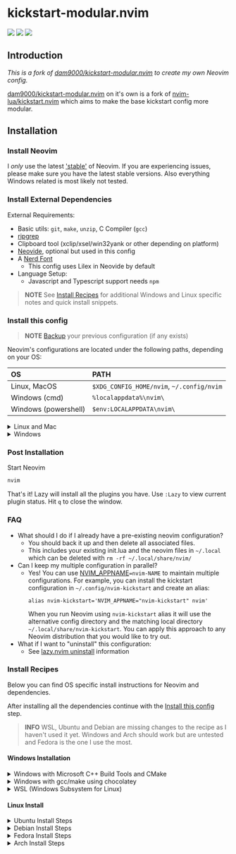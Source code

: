 # kickstart-modular.nvim

<a href="https://dotfyle.com/IC3P3/nvim-config"><img src="https://dotfyle.com/IC3P3/nvim-config/badges/plugins?style=for-the-badge" /></a>
<a href="https://dotfyle.com/IC3P3/nvim-config"><img src="https://dotfyle.com/IC3P3/nvim-config/badges/leaderkey?style=for-the-badge" /></a>
<a href="https://dotfyle.com/IC3P3/nvim-config"><img src="https://dotfyle.com/IC3P3/nvim-config/badges/plugin-manager?style=for-the-badge" /></a>

## Introduction

*This is a fork of [dam9000/kickstart-modular.nvim](https://github.com/dam9000/kickstart-modular.nvim)
to create my own Neovim config.*

[dam9000/kickstart-modular.nvim](https://github.com/dam9000/kickstart-modular.nvim) on it's own is a
fork of [nvim-lua/kickstart.nvim](https://github.com/nvim-lua/kickstart.nvim) which aims to make the
base kickstart config more modular.

## Installation

### Install Neovim

I *only* use the latest ['stable'](https://github.com/neovim/neovim/releases/tag/stable) of Neovim.
If you are experiencing issues, please make sure you have the latest stable versions. Also everything
Windows related is most likely not tested.

### Install External Dependencies

External Requirements:
- Basic utils: `git`, `make`, `unzip`, C Compiler (`gcc`)
- [ripgrep](https://github.com/BurntSushi/ripgrep#installation)
- Clipboard tool (xclip/xsel/win32yank or other depending on platform)
- [Neovide](https://neovide.dev/), optional but used in this config
- A [Nerd Font](https://www.nerdfonts.com/)
  - This config uses Lilex in Neovide by default
- Language Setup:
  - Javascript and Typescript support needs `npm`

> **NOTE**
> See [Install Recipes](#Install-Recipes) for additional Windows and Linux specific notes
> and quick install snippets.

### Install this config

> **NOTE**
> [Backup](#FAQ) your previous configuration (if any exists)

Neovim's configurations are located under the following paths, depending on your OS:

| OS | PATH |
| :- | :--- |
| Linux, MacOS | `$XDG_CONFIG_HOME/nvim`, `~/.config/nvim` |
| Windows (cmd)| `%localappdata%\nvim\` |
| Windows (powershell)| `$env:LOCALAPPDATA\nvim\` |

<details><summary> Linux and Mac </summary>

```sh
git clone https://github.com/dam9000/kickstart-modular.nvim.git "${XDG_CONFIG_HOME:-$HOME/.config}"/nvim
```

</details>

<details><summary> Windows </summary>

If you're using `cmd.exe`:

```bat
git clone https://github.com/dam9000/kickstart.nvim.git "%localappdata%\nvim"
```

If you're using `powershell.exe`

```bat
git clone https://github.com/dam9000/kickstart.nvim.git "${env:LOCALAPPDATA}\nvim"
```

</details>

### Post Installation

Start Neovim

```sh
nvim
```

That's it! Lazy will install all the plugins you have. Use `:Lazy` to view
current plugin status. Hit `q` to close the window.

### FAQ

* What should I do if I already have a pre-existing neovim configuration?
  * You should back it up and then delete all associated files.
  * This includes your existing init.lua and the neovim files in `~/.local`
    which can be deleted with `rm -rf ~/.local/share/nvim/`
* Can I keep my multiple configuration in parallel?
  * Yes! You can use [NVIM_APPNAME](https://neovim.io/doc/user/starting.html#%24NVIM_APPNAME)`=nvim-NAME`
    to maintain multiple configurations. For example, you can install the kickstart
    configuration in `~/.config/nvim-kickstart` and create an alias:
    ```
    alias nvim-kickstart='NVIM_APPNAME="nvim-kickstart" nvim'
    ```
    When you run Neovim using `nvim-kickstart` alias it will use the alternative
    config directory and the matching local directory
    `~/.local/share/nvim-kickstart`. You can apply this approach to any Neovim
    distribution that you would like to try out.
* What if I want to "uninstall" this configuration:
  * See [lazy.nvim uninstall](https://github.com/folke/lazy.nvim#-uninstalling) information

### Install Recipes

Below you can find OS specific install instructions for Neovim and dependencies.

After installing all the dependencies continue with the [Install this config](#Install-this-config) step.

> **INFO**
> WSL, Ubuntu and Debian are missing changes to the recipe as I haven't used it yet.
> Windows and Arch should work but are untested and Fedora is the one I use the most.

#### Windows Installation

<details><summary>Windows with Microsoft C++ Build Tools and CMake</summary>
Installation may require installing build tools and updating the run command for `telescope-fzf-native`

See `telescope-fzf-native` documentation for [more details](https://github.com/nvim-telescope/telescope-fzf-native.nvim#installation)

This requires:

- Install CMake and the Microsoft C++ Build Tools on Windows

```lua
{'nvim-telescope/telescope-fzf-native.nvim', build = 'cmake -S. -Bbuild -DCMAKE_BUILD_TYPE=Release && cmake --build build --config Release && cmake --install build --prefix build' }
```
</details>
<details><summary>Windows with gcc/make using chocolatey</summary>
Alternatively, one can install gcc and make which don't require changing the config,
the easiest way is to use choco:

1. install [chocolatey](https://chocolatey.org/install)
either follow the instructions on the page or use winget,
run in cmd as **admin**:
```
winget install --accept-source-agreements chocolatey.chocolatey
```

2. install all requirements using choco, exit previous cmd and
open a new one so that choco path is set, and run in cmd as **admin**:
```
choco install -y neovim git ripgrep wget fd unzip gzip mingw make neovide nodejs
```
</details>
<details><summary>WSL (Windows Subsystem for Linux)</summary>

```
wsl --install
wsl
sudo add-apt-repository ppa:neovim-ppa/unstable -y
sudo apt update
sudo apt install make gcc ripgrep unzip git xclip neovim nodejs
```
</details>

#### Linux Install
<details><summary>Ubuntu Install Steps</summary>

```
sudo add-apt-repository ppa:neovim-ppa/unstable -y
sudo apt update
sudo apt install make gcc ripgrep unzip git xclip neovim nodejs
```
</details>
<details><summary>Debian Install Steps</summary>

```
sudo apt update
sudo apt install make gcc ripgrep unzip git xclip curl

# Now we install nvim
curl -LO https://github.com/neovim/neovim/releases/latest/download/nvim-linux64.tar.gz
sudo rm -rf /opt/nvim-linux64
sudo mkdir -p /opt/nvim-linux64
sudo chmod a+rX /opt/nvim-linux64
sudo tar -C /opt -xzf nvim-linux64.tar.gz

# make it available in /usr/local/bin, distro installs to /usr/bin
sudo ln -sf /opt/nvim-linux64/bin/nvim /usr/local/bin/
```
</details>
<details><summary>Fedora Install Steps</summary>

```
# Add the Terra repository to install Neovide
sudo dnf install --repofrompath 'terra,https://repos.fyralabs.com/terra$releasever' --setopt='terra.gpgkey=https://repos.fyralabs.com/terra$releasever/key.asc' terra-release
sudo dnf install -y gcc make git ripgrep fd-find unzip neovim nodejs neovide
```
</details>

<details><summary>Arch Install Steps</summary>

```
sudo pacman -S --noconfirm --needed gcc make git ripgrep fd unzip neovim nodejs neovide
```
</details>

